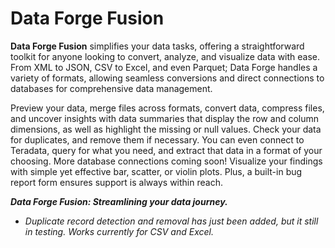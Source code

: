# Data Forge Fusion

**Data Forge Fusion** simplifies your data tasks, offering a straightforward toolkit for anyone looking to convert, analyze, and visualize data with ease. From XML to JSON, CSV to Excel, and even Parquet; Data Forge handles a variety of formats, allowing seamless conversions and direct connections to databases for comprehensive data management.

Preview your data, merge files across formats, convert data, compress files, and uncover insights with data summaries that display the row and column dimensions, as well as highlight the missing or null values. Check your data for duplicates, and remove them if necessary. You can even connect to Teradata, query for what you need, and extract that data in a format of your choosing. More database connections coming soon! Visualize your findings with simple yet effective bar, scatter, or violin plots. Plus, a built-in bug report form ensures support is always within reach.

***Data Forge Fusion: Streamlining your data journey.***

- *Duplicate record detection and removal has just been added, but it still in testing. Works currently for CSV and Excel.*
